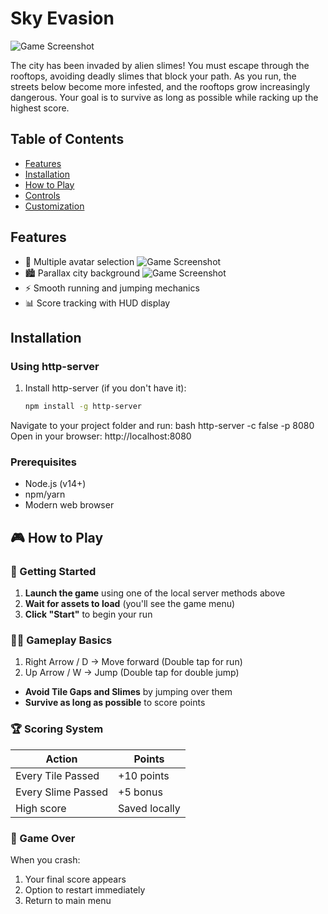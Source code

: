 # Sky Evasion

![Game Screenshot](res/readme-files/startPage.png)

The city has been invaded by alien slimes! You must escape through the rooftops, avoiding deadly slimes that block your path. As you run, the streets below become more infested, and the rooftops grow increasingly dangerous. Your goal is to survive as long as possible while racking up the highest score.

## Table of Contents
- [Features](#features)
- [Installation](#installation)
- [How to Play](#how-to-play)
- [Controls](#controls)
- [Customization](#customization)

## Features

- 🏃 Multiple avatar selection
![Game Screenshot](res/readme-files/avatarSelectionPage.png)
- 🏙️ Parallax city background
![Game Screenshot](res/readme-files/gameView.png)
- ⚡ Smooth running and jumping mechanics
- 📊 Score tracking with HUD display

## Installation

### Using http-server
1. Install http-server (if you don't have it):
   ```bash
   npm install -g http-server
Navigate to your project folder and run:
bash
http-server -c false -p 8080
Open in your browser:
http://localhost:8080

### Prerequisites
- Node.js (v14+)
- npm/yarn
- Modern web browser

## 🎮 How to Play

### 🚀 Getting Started
1. **Launch the game** using one of the local server methods above
2. **Wait for assets to load** (you'll see the game menu)
3. **Click "Start"** to begin your run

### 🏃‍♂️ Gameplay Basics
1.	Right Arrow / D → Move forward (Double tap for run)
2.	Up Arrow / W → Jump (Double tap for double jump)
- **Avoid Tile Gaps and Slimes** by jumping over them
- **Survive as long as possible** to score points

### 🏆 Scoring System
| Action          | Points          |
|-----------------|-----------------|
| Every Tile Passed | +10 points    |
| Every Slime Passed  | +5 bonus    |
| High score      | Saved locally   |


### 🏁 Game Over
When you crash:
1. Your final score appears
2. Option to restart immediately
4. Return to main menu